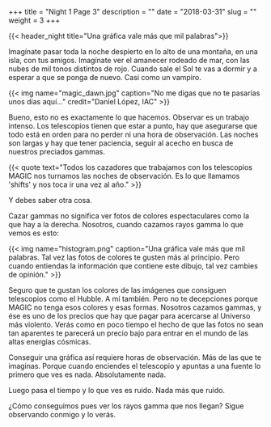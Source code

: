 +++
title = "Night 1 Page 3"
description = ""
date = "2018-03-31"
slug = ""
weight = 3
+++

{{< header_night title="Una gráfica vale más que mil palabras">}}

Imagínate pasar toda la noche despierto en lo alto de una montaña, en una isla, con tus amigos. Imagínate ver el amanecer rodeado de mar, con las nubes de mil tonos distintos de rojo. Cuando sale el Sol te vas a dormir y a esperar a que se ponga de nuevo. Casi como un vampiro.

{{< img name="magic_dawn.jpg" caption="No me digas que no te pasarías unos días aquí..." credit="Daniel López, IAC" >}}

Bueno, esto no es exactamente lo que hacemos. Observar es un trabajo intenso. Los telescopios tienen que estar a punto, hay que asegurarse que todo está en orden para no perder ni una hora de observación. Las noches son largas y hay que tener paciencia, seguir al acecho en busca de nuestros preciados gammas.

{{< quote
    text="Todos los cazadores que trabajamos con los telescopios MAGIC nos turnamos las noches de observación. Es lo que llamamos 'shifts' y nos toca ir una vez al año." >}}

Y debes saber otra cosa.

Cazar gammas no significa ver fotos de colores espectaculares como la que hay a la derecha. Nosotros, cuando cazamos rayos gamma lo que vemos es esto:

{{< img name="histogram.png" caption="Una gráfica vale más que mil palabras. Tal vez las fotos de colores te gusten más al principio. Pero cuando entiendas la información que contiene este dibujo, tal vez cambies de opinión." >}}

Seguro que te gustan los colores de las imágenes que consiguen telescopios como el Hubble. A mí también. Pero no te decepciones porque MAGIC no tenga esos colores y esas formas. Nosotros cazamos gammas, y ése es uno de los precios que hay que pagar para acercarse al Universo más violento. Verás como en poco tiempo el hecho de que las fotos no sean tan aparentes te parecerá un precio bajo para entrar en el mundo de las altas energías cósmicas.

Conseguir una gráfica así requiere horas de observación. Más de las que te imaginas. Porque cuando enciendes el telescopio y apuntas a una fuente lo primero que ves es nada. Absolutamente nada.

Luego pasa el tiempo y lo que ves es ruido. Nada más que ruido.

¿Cómo conseguimos pues ver los rayos gamma que nos llegan? Sigue observando conmigo y lo verás.
